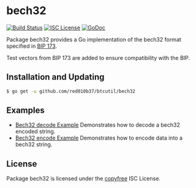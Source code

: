 bech32
==========

[![Build Status](http://img.shields.io/travis/red010b37/btcutil.svg)](https://travis-ci.org/red010b37/btcutil)
[![ISC License](http://img.shields.io/badge/license-ISC-blue.svg)](http://copyfree.org)
[![GoDoc](https://godoc.org/github.com/red010b37/btcutil/bech32?status.png)](http://godoc.org/github.com/red010b37/btcutil/bech32)

Package bech32 provides a Go implementation of the bech32 format specified in
[BIP 173](https://github.com/bitcoin/bips/blob/master/bip-0173.mediawiki).

Test vectors from BIP 173 are added to ensure compatibility with the BIP.

## Installation and Updating

```bash
$ go get -u github.com/red010b37/btcutil/bech32
```

## Examples

* [Bech32 decode Example](http://godoc.org/github.com/red010b37/btcutil/bech32#example-Bech32Decode)
  Demonstrates how to decode a bech32 encoded string.
* [Bech32 encode Example](http://godoc.org/github.com/red010b37/btcutil/bech32#example-BechEncode)
  Demonstrates how to encode data into a bech32 string.

## License

Package bech32 is licensed under the [copyfree](http://copyfree.org) ISC
License.

